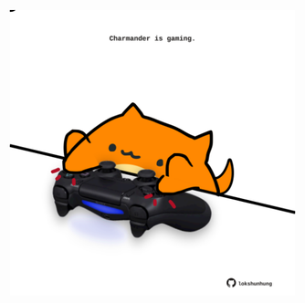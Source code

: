 <!-- built at 10/06/2024, 15:00:41 UTC -->
<p align="center">
  <img width="500" height="500" src="./ReadmeImage.svg">
</p>
